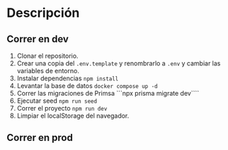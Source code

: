 # Descripción

## Correr en dev

1. Clonar el repositorio.
2. Crear una copia del `.env.template` y renombrarlo a `.env` y cambiar las variables de entorno.
3. Instalar dependencias `npm install`
4. Levantar la base de datos `docker compose up -d`
5. Correr las migraciones de Primsa ```npx prisma migrate dev````
6. Ejecutar seed `npm run seed`
7. Correr el proyecto `npm run dev`
8. Limpiar el localStorage del navegador.

## Correr en prod
